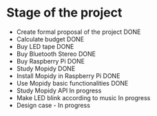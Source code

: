 # Stage of the project

- Create formal proposal of the project DONE
- Calculate budget DONE
- Buy LED tape DONE
- Buy Bluetooth Stereo DONE
- Buy Raspberry Pi DONE
- Study Mopidy DONE
- Install Mopidy in Raspberry Pi DONE
- Use Mopidy basic functionalities DONE
- Study Mopidy API In progress
- Make LED blink according to music In progress
- Design case - In progress

